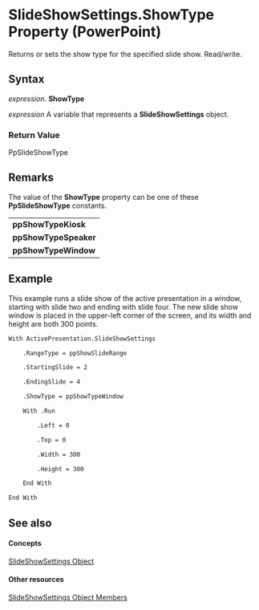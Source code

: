 
# SlideShowSettings.ShowType Property (PowerPoint)

Returns or sets the show type for the specified slide show. Read/write.


## Syntax

 _expression_. **ShowType**

 _expression_ A variable that represents a **SlideShowSettings** object.


### Return Value

PpSlideShowType


## Remarks

The value of the  **ShowType** property can be one of these **PpSlideShowType** constants.


||
|:-----|
|**ppShowTypeKiosk**|
|**ppShowTypeSpeaker**|
|**ppShowTypeWindow**|

## Example

This example runs a slide show of the active presentation in a window, starting with slide two and ending with slide four. The new slide show window is placed in the upper-left corner of the screen, and its width and height are both 300 points.


```vb
With ActivePresentation.SlideShowSettings

    .RangeType = ppShowSlideRange

    .StartingSlide = 2

    .EndingSlide = 4

    .ShowType = ppShowTypeWindow

    With .Run

        .Left = 0

        .Top = 0

        .Width = 300

        .Height = 300

    End With

End With
```


## See also


#### Concepts


[SlideShowSettings Object](d58c7c3b-a1cc-d819-b386-fd3fb7f967a2.md)
#### Other resources


[SlideShowSettings Object Members](3a91d7dd-ae3f-de42-46e4-e8749e61835d.md)
